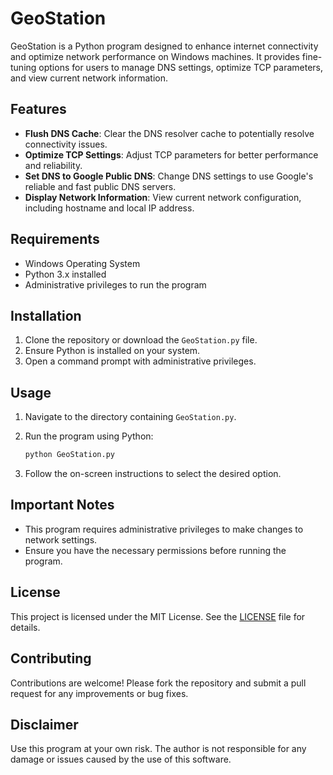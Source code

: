 # GeoStation

GeoStation is a Python program designed to enhance internet connectivity and optimize network performance on Windows machines. It provides fine-tuning options for users to manage DNS settings, optimize TCP parameters, and view current network information.

## Features

- **Flush DNS Cache**: Clear the DNS resolver cache to potentially resolve connectivity issues.
- **Optimize TCP Settings**: Adjust TCP parameters for better performance and reliability.
- **Set DNS to Google Public DNS**: Change DNS settings to use Google's reliable and fast public DNS servers.
- **Display Network Information**: View current network configuration, including hostname and local IP address.

## Requirements

- Windows Operating System
- Python 3.x installed
- Administrative privileges to run the program

## Installation

1. Clone the repository or download the `GeoStation.py` file.
2. Ensure Python is installed on your system.
3. Open a command prompt with administrative privileges.

## Usage

1. Navigate to the directory containing `GeoStation.py`.
2. Run the program using Python:

   ```bash
   python GeoStation.py
   ```

3. Follow the on-screen instructions to select the desired option.

## Important Notes

- This program requires administrative privileges to make changes to network settings.
- Ensure you have the necessary permissions before running the program.

## License

This project is licensed under the MIT License. See the [LICENSE](LICENSE) file for details.

## Contributing

Contributions are welcome! Please fork the repository and submit a pull request for any improvements or bug fixes.

## Disclaimer

Use this program at your own risk. The author is not responsible for any damage or issues caused by the use of this software.